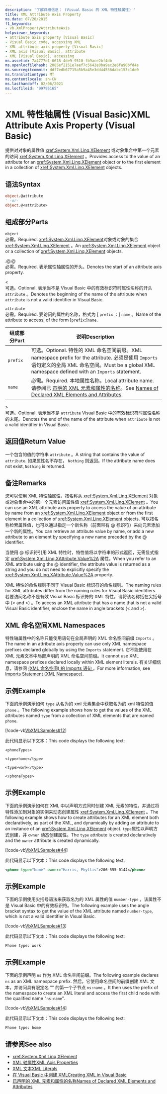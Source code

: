 ```yaml
---
description: '了解详细信息： (Visual Basic 的 XML 特性轴属性) '
title: XML Attribute Axis Property
ms.date: 07/20/2015
f1_keywords:
- vb.XmlPropertyAttributeAxis
helpviewer_keywords:
- attribute axis property [Visual Basic]
- Visual Basic code, accessing XML
- XML attribute axis property [Visual Basic]
- XML axis [Visual Basic], attribute
- XML [Visual Basic], accessing
ms.assetid: 7a4777e1-0618-4de9-9510-fb9ace2bf4db
ms.openlocfilehash: 2085ef2151e7aef7c5642e0ba9ac2e6fa90bfd4e
ms.sourcegitcommit: ddf7edb67715a5b9a45e3dd44536dabc153c1de0
ms.translationtype: MT
ms.contentlocale: zh-CN
ms.lasthandoff: 02/06/2021
ms.locfileid: "99795165"
---
```

# <a name="xml-attribute-axis-property-visual-basic"></a><span data-ttu-id="2d7c2-103">XML 特性轴属性 (Visual Basic)</span><span class="sxs-lookup"><span data-stu-id="2d7c2-103">XML Attribute Axis Property (Visual Basic)</span></span>

<span data-ttu-id="2d7c2-104">提供对对象的属性值 <xref:System.Xml.Linq.XElement> 或对象集合中第一个元素的访问 <xref:System.Xml.Linq.XElement> 。</span><span class="sxs-lookup"><span data-stu-id="2d7c2-104">Provides access to the value of an attribute for an <xref:System.Xml.Linq.XElement> object or to the first element in a collection of <xref:System.Xml.Linq.XElement> objects.</span></span>  
  
## <a name="syntax"></a><span data-ttu-id="2d7c2-105">语法</span><span class="sxs-lookup"><span data-stu-id="2d7c2-105">Syntax</span></span>  
  
```vb  
object.@attribute  
' -or-  
object.@<attribute>  
```  
  
## <a name="parts"></a><span data-ttu-id="2d7c2-106">组成部分</span><span class="sxs-lookup"><span data-stu-id="2d7c2-106">Parts</span></span>  

 `object`  
 <span data-ttu-id="2d7c2-107">必需。</span><span class="sxs-lookup"><span data-stu-id="2d7c2-107">Required.</span></span> <span data-ttu-id="2d7c2-108"><xref:System.Xml.Linq.XElement>对象或对象的集合 <xref:System.Xml.Linq.XElement> 。</span><span class="sxs-lookup"><span data-stu-id="2d7c2-108">An <xref:System.Xml.Linq.XElement> object or a collection of <xref:System.Xml.Linq.XElement> objects.</span></span>  
  
 <span data-ttu-id="2d7c2-109">.@</span><span class="sxs-lookup"><span data-stu-id="2d7c2-109">.@</span></span>  
 <span data-ttu-id="2d7c2-110">必需。</span><span class="sxs-lookup"><span data-stu-id="2d7c2-110">Required.</span></span> <span data-ttu-id="2d7c2-111">表示属性轴属性的开头。</span><span class="sxs-lookup"><span data-stu-id="2d7c2-111">Denotes the start of an attribute axis property.</span></span>  
  
 <  
 <span data-ttu-id="2d7c2-112">可选。</span><span class="sxs-lookup"><span data-stu-id="2d7c2-112">Optional.</span></span> <span data-ttu-id="2d7c2-113">表示当不是 Visual Basic 中的有效标识符时属性名称的开头 `attribute` 。</span><span class="sxs-lookup"><span data-stu-id="2d7c2-113">Denotes the beginning of the name of the attribute when `attribute` is not a valid identifier in Visual Basic.</span></span>  
  
 `attribute`  
 <span data-ttu-id="2d7c2-114">必需。</span><span class="sxs-lookup"><span data-stu-id="2d7c2-114">Required.</span></span> <span data-ttu-id="2d7c2-115">要访问的属性的名称，格式为 [ `prefix` ：] `name` 。</span><span class="sxs-lookup"><span data-stu-id="2d7c2-115">Name of the attribute to access, of the form [`prefix`:]`name`.</span></span>  
  
|<span data-ttu-id="2d7c2-116">组成部分</span><span class="sxs-lookup"><span data-stu-id="2d7c2-116">Part</span></span>|<span data-ttu-id="2d7c2-117">说明</span><span class="sxs-lookup"><span data-stu-id="2d7c2-117">Description</span></span>|  
|----------|-----------------|  
|`prefix`|<span data-ttu-id="2d7c2-118">可选。</span><span class="sxs-lookup"><span data-stu-id="2d7c2-118">Optional.</span></span> <span data-ttu-id="2d7c2-119">特性的 XML 命名空间前缀。</span><span class="sxs-lookup"><span data-stu-id="2d7c2-119">XML namespace prefix for the attribute.</span></span> <span data-ttu-id="2d7c2-120">必须是使用 `Imports` 语句定义的全局 XML 命名空间。</span><span class="sxs-lookup"><span data-stu-id="2d7c2-120">Must be a global XML namespace defined with an `Imports` statement.</span></span>|  
|`name`|<span data-ttu-id="2d7c2-121">必需。</span><span class="sxs-lookup"><span data-stu-id="2d7c2-121">Required.</span></span> <span data-ttu-id="2d7c2-122">本地属性名称。</span><span class="sxs-lookup"><span data-stu-id="2d7c2-122">Local attribute name.</span></span> <span data-ttu-id="2d7c2-123">请参阅已 [声明的 XML 元素和属性的名称](../../programming-guide/language-features/xml/names-of-declared-xml-elements-and-attributes.md)。</span><span class="sxs-lookup"><span data-stu-id="2d7c2-123">See [Names of Declared XML Elements and Attributes](../../programming-guide/language-features/xml/names-of-declared-xml-elements-and-attributes.md).</span></span>|  
  
 \>  
 <span data-ttu-id="2d7c2-124">可选。</span><span class="sxs-lookup"><span data-stu-id="2d7c2-124">Optional.</span></span> <span data-ttu-id="2d7c2-125">表示当不是 `attribute` Visual Basic 中的有效标识符时属性名称的末尾。</span><span class="sxs-lookup"><span data-stu-id="2d7c2-125">Denotes the end of the name of the attribute when `attribute` is not a valid identifier in Visual Basic.</span></span>  
  
## <a name="return-value"></a><span data-ttu-id="2d7c2-126">返回值</span><span class="sxs-lookup"><span data-stu-id="2d7c2-126">Return Value</span></span>  

 <span data-ttu-id="2d7c2-127">一个包含的值的字符串 `attribute` 。</span><span class="sxs-lookup"><span data-stu-id="2d7c2-127">A string that contains the value of `attribute`.</span></span> <span data-ttu-id="2d7c2-128">如果属性名不存在， `Nothing` 则返回。</span><span class="sxs-lookup"><span data-stu-id="2d7c2-128">If the attribute name does not exist, `Nothing` is returned.</span></span>  
  
## <a name="remarks"></a><span data-ttu-id="2d7c2-129">备注</span><span class="sxs-lookup"><span data-stu-id="2d7c2-129">Remarks</span></span>  

 <span data-ttu-id="2d7c2-130">您可以使用 XML 特性轴属性，按名称从 <xref:System.Xml.Linq.XElement> 对象或对象集合中的第一个元素访问属性值 <xref:System.Xml.Linq.XElement> 。</span><span class="sxs-lookup"><span data-stu-id="2d7c2-130">You can use an XML attribute axis property to access the value of an attribute by name from an <xref:System.Xml.Linq.XElement> object or from the first element in a collection of <xref:System.Xml.Linq.XElement> objects.</span></span> <span data-ttu-id="2d7c2-131">可以按名称检索属性值，也可以通过指定一个新名称（前面带有 @ 标识符）来向元素添加一个新的属性。</span><span class="sxs-lookup"><span data-stu-id="2d7c2-131">You can retrieve an attribute value by name, or add a new attribute to an element by specifying a new name preceded by the @ identifier.</span></span>  
  
 <span data-ttu-id="2d7c2-132">当使用 @ 标识符引用 XML 特性时，特性值将以字符串的形式返回，无需显式指定 <xref:System.Xml.Linq.XAttribute.Value%2A> 属性。</span><span class="sxs-lookup"><span data-stu-id="2d7c2-132">When you refer to an XML attribute using the @ identifier, the attribute value is returned as a string and you do not need to explicitly specify the <xref:System.Xml.Linq.XAttribute.Value%2A> property.</span></span>  
  
 <span data-ttu-id="2d7c2-133">XML 特性的命名规则不同于 Visual Basic 标识符的命名规则。</span><span class="sxs-lookup"><span data-stu-id="2d7c2-133">The naming rules for XML attributes differ from the naming rules for Visual Basic identifiers.</span></span> <span data-ttu-id="2d7c2-134">若要访问名称不是有效 Visual Basic 标识符的 XML 特性，请将该名称括在尖括号中 (\< and >) 。</span><span class="sxs-lookup"><span data-stu-id="2d7c2-134">To access an XML attribute that has a name that is not a valid Visual Basic identifier, enclose the name in angle brackets (\< and >).</span></span>  
  
## <a name="xml-namespaces"></a><span data-ttu-id="2d7c2-135">XML 命名空间</span><span class="sxs-lookup"><span data-stu-id="2d7c2-135">XML Namespaces</span></span>  

 <span data-ttu-id="2d7c2-136">特性轴属性中的名称只能使用语句在全局声明的 XML 命名空间前缀 `Imports` 。</span><span class="sxs-lookup"><span data-stu-id="2d7c2-136">The name in an attribute axis property can use only XML namespace prefixes declared globally by using the `Imports` statement.</span></span> <span data-ttu-id="2d7c2-137">它不能使用在 XML 元素文本中局部声明的 XML 命名空间前缀。</span><span class="sxs-lookup"><span data-stu-id="2d7c2-137">It cannot use XML namespace prefixes declared locally within XML element literals.</span></span> <span data-ttu-id="2d7c2-138">有关详细信息，请参阅 [ (XML 命名空间) 的 Imports 语句 ](../statements/imports-statement-xml-namespace.md)。</span><span class="sxs-lookup"><span data-stu-id="2d7c2-138">For more information, see [Imports Statement (XML Namespace)](../statements/imports-statement-xml-namespace.md).</span></span>  
  
## <a name="example"></a><span data-ttu-id="2d7c2-139">示例</span><span class="sxs-lookup"><span data-stu-id="2d7c2-139">Example</span></span>  

 <span data-ttu-id="2d7c2-140">下面的示例演示如何 `type` 从名为的 xml 元素集合中获取名为的 xml 特性的值 `phone` 。</span><span class="sxs-lookup"><span data-stu-id="2d7c2-140">The following example shows how to get the values of the XML attributes named `type` from a collection of XML elements that are named `phone`.</span></span>  
  
 [!code-vb[VbXMLSamples#12](~/samples/snippets/visualbasic/VS_Snippets_VBCSharp/VbXMLSamples/VB/XMLSamples5.vb#12)]  
  
 <span data-ttu-id="2d7c2-141">此代码显示以下文本：</span><span class="sxs-lookup"><span data-stu-id="2d7c2-141">This code displays the following text:</span></span>  
  
 `<phoneTypes>`  
  
 `<type>home</type>`  
  
 `<type>work</type>`  
  
 `</phoneTypes>`  
  
## <a name="example"></a><span data-ttu-id="2d7c2-142">示例</span><span class="sxs-lookup"><span data-stu-id="2d7c2-142">Example</span></span>  

 <span data-ttu-id="2d7c2-143">下面的示例演示如何在 XML 中以声明方式同时创建 XML 元素的特性，并通过将特性添加到对象的实例来动态创建属性 <xref:System.Xml.Linq.XElement> 。</span><span class="sxs-lookup"><span data-stu-id="2d7c2-143">The following example shows how to create attributes for an XML element both declaratively, as part of the XML, and dynamically by adding an attribute to an instance of an <xref:System.Xml.Linq.XElement> object.</span></span> <span data-ttu-id="2d7c2-144">`type`属性以声明方式创建，并 `owner` 动态创建属性。</span><span class="sxs-lookup"><span data-stu-id="2d7c2-144">The `type` attribute is created declaratively and the `owner` attribute is created dynamically.</span></span>  
  
 [!code-vb[VbXMLSamples#44](~/samples/snippets/visualbasic/VS_Snippets_VBCSharp/VbXMLSamples/VB/XMLSamples5.vb#44)]  
  
 <span data-ttu-id="2d7c2-145">此代码显示以下文本：</span><span class="sxs-lookup"><span data-stu-id="2d7c2-145">This code displays the following text:</span></span>  
  
```xml  
<phone type="home" owner="Harris, Phyllis">206-555-0144</phone>  
```  
  
## <a name="example"></a><span data-ttu-id="2d7c2-146">示例</span><span class="sxs-lookup"><span data-stu-id="2d7c2-146">Example</span></span>  

 <span data-ttu-id="2d7c2-147">下面的示例使用尖括号语法来获取名为的 XML 属性的值 `number-type` ，该属性不是 Visual Basic 中的有效标识符。</span><span class="sxs-lookup"><span data-stu-id="2d7c2-147">The following example uses the angle bracket syntax to get the value of the XML attribute named `number-type`, which is not a valid identifier in Visual Basic.</span></span>  
  
 [!code-vb[VbXMLSamples#13](~/samples/snippets/visualbasic/VS_Snippets_VBCSharp/VbXMLSamples/VB/XMLSamples5.vb#13)]  
  
 <span data-ttu-id="2d7c2-148">此代码显示以下文本：</span><span class="sxs-lookup"><span data-stu-id="2d7c2-148">This code displays the following text:</span></span>  
  
 `Phone type: work`  
  
## <a name="example"></a><span data-ttu-id="2d7c2-149">示例</span><span class="sxs-lookup"><span data-stu-id="2d7c2-149">Example</span></span>  

 <span data-ttu-id="2d7c2-150">下面的示例声明 `ns` 作为 XML 命名空间前缀。</span><span class="sxs-lookup"><span data-stu-id="2d7c2-150">The following example declares `ns` as an XML namespace prefix.</span></span> <span data-ttu-id="2d7c2-151">然后，它使用命名空间的前缀创建 XML 文本，并访问具有限定名 "" 的第一个子节点 `ns:name` 。</span><span class="sxs-lookup"><span data-stu-id="2d7c2-151">It then uses the prefix of the namespace to create an XML literal and access the first child node with the qualified name "`ns:name`".</span></span>  
  
 [!code-vb[VbXMLSamples#14](~/samples/snippets/visualbasic/VS_Snippets_VBCSharp/VbXMLSamples/VB/XMLSamples6.vb#14)]  
  
 <span data-ttu-id="2d7c2-152">此代码显示以下文本：</span><span class="sxs-lookup"><span data-stu-id="2d7c2-152">This code displays the following text:</span></span>  
  
 `Phone type: home`  
  
## <a name="see-also"></a><span data-ttu-id="2d7c2-153">请参阅</span><span class="sxs-lookup"><span data-stu-id="2d7c2-153">See also</span></span>

- <xref:System.Xml.Linq.XElement>
- [<span data-ttu-id="2d7c2-154">XML 轴属性</span><span class="sxs-lookup"><span data-stu-id="2d7c2-154">XML Axis Properties</span></span>](index.md)
- [<span data-ttu-id="2d7c2-155">XML 文本</span><span class="sxs-lookup"><span data-stu-id="2d7c2-155">XML Literals</span></span>](../xml-literals/index.md)
- [<span data-ttu-id="2d7c2-156">在 Visual Basic 中创建 XML</span><span class="sxs-lookup"><span data-stu-id="2d7c2-156">Creating XML in Visual Basic</span></span>](../../programming-guide/language-features/xml/creating-xml.md)
- [<span data-ttu-id="2d7c2-157">已声明的 XML 元素和属性的名称</span><span class="sxs-lookup"><span data-stu-id="2d7c2-157">Names of Declared XML Elements and Attributes</span></span>](../../programming-guide/language-features/xml/names-of-declared-xml-elements-and-attributes.md)
